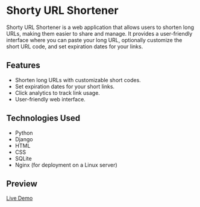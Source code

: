 # Shorty URL Shortener

Shorty URL Shortener is a web application that allows users to shorten long URLs, making them easier to share and manage. It provides a user-friendly interface where you can paste your long URL, optionally customize the short URL code, and set expiration dates for your links.

## Features

- Shorten long URLs with customizable short codes.
- Set expiration dates for your short links.
- Click analytics to track link usage.
- User-friendly web interface.

## Technologies Used

- Python
- Django
- HTML
- CSS
- SQLite
- Nginx (for deployment on a Linux server)

## Preview 
[Live Demo](https://www.shortyurl.live/)
